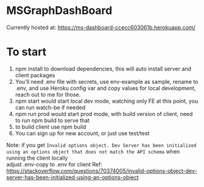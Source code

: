 # MSGraphDashBoard

Currently hosted at: https://ms-dashboard-ccecc603061b.herokuapp.com/

# To start

1. npm install to download dependencies, this will auto install server and client packages
2. You'll need .env file with secrets, use env-example as sample, rename to .env, and use Heroku config var and copy values for local development, reach out to me for those.
3. npm start would start local dev mode, watching only FE at this point, you can run watch-be if needed
4. npm run prod would start prod mode, with build version of client, need to run npm build to serve that
5. to build client use npm build
6. You can sign up for new account, or just use test/test

Note: if you get `Invalid options object. Dev Server has been initialized using an options object that does not match the API schema` when running the client locally  
adjust .env-copy to .env for client
Ref: https://stackoverflow.com/questions/70374005/invalid-options-object-dev-server-has-been-initialized-using-an-options-object
